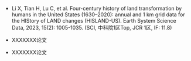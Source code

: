 - Li X, Tian H, Lu C, et al. Four-century history of land transformation by humans in the United States (1630–2020): annual and 1 km grid data for the HIStory of LAND changes (HISLAND-US). Earth System Science Data, 2023, 15(2): 1005-1035. (SCI, 中科院1区Top, JCR 1区, IF: 11.8)

- XXXXXXX论文

- XXXXXXX论文

